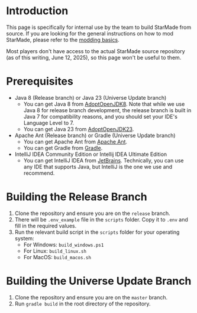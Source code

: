 # Introduction
This page is specifically for internal use by the team to build StarMade from source. If you are looking for the general 
instructions on how to mod StarMade, please refer to the [modding basics](modding-basics.md).

Most players don't have access to the actual StarMade source repository (as of this writing, June 12, 2025), so this 
page won't be useful to them.
# Prerequisites
- Java 8 (Release branch) or Java 23 (Universe Update branch)
  - You can get Java 8 from [AdoptOpenJDK8](https://adoptium.net/temurin/releases/?os=any&arch=any&version=8).
    Note that while we use Java 8 for release branch development, the release branch is built in Java 7 for compatibility 
    reasons, and you should set your IDE's Language Level to 7.
  - You can get Java 23 from [AdoptOpenJDK23](https://adoptium.net/temurin/releases/?os=any&arch=any&version=23).
- Apache Ant (Release branch) or Gradle (Universe Update branch)
  - You can get Apache Ant from [Apache Ant](https://ant.apache.org/bindownload.cgi).
  - You can get Gradle from [Gradle](https://gradle.org/install/).
- IntelliJ IDEA Community Edition or Intellij IDEA Ultimate Edition
  - You can get IntelliJ IDEA from [JetBrains](https://www.jetbrains.com/idea/download/).
    Technically, you can use any IDE that supports Java, but IntelliJ is the one we use and recommend.
# Building the Release Branch
1. Clone the repository and ensure you are on the `release` branch.
2. There will be `.env_example` file in the `scripts` folder. Copy it to `.env` and fill in the required values.
3. Run the relevant build script in the `scripts` folder for your operating system:
   - For Windows: `build_windows.ps1`
   - For Linux: `build_linux.sh`
   - For MacOS: `build_macos.sh`
# Building the Universe Update Branch
1. Clone the repository and ensure you are on the `master` branch.
2. Run `gradle build` in the root directory of the repository.